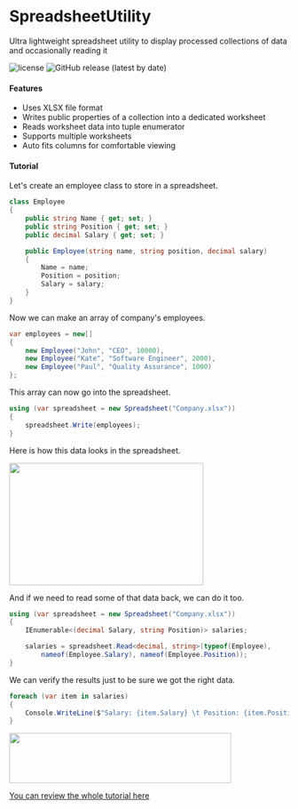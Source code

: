 # SpreadsheetUtility
Ultra lightweight spreadsheet utility to display processed collections of data and occasionally reading it

![license](https://img.shields.io/github/license/planktomas/spreadsheetutility.svg)
![GitHub release (latest by date)](https://img.shields.io/github/v/release/planktomas/spreadsheetutility)

#### Features
+ Uses XLSX file format
+ Writes public properties of a collection into a dedicated worksheet
+ Reads worksheet data into tuple enumerator
+ Supports multiple worksheets
+ Auto fits columns for comfortable viewing

#### Tutorial

Let's create an employee class to store in a spreadsheet.

```cs
class Employee
{
    public string Name { get; set; }
    public string Position { get; set; }
    public decimal Salary { get; set; }

    public Employee(string name, string position, decimal salary)
    {
        Name = name;
        Position = position;
        Salary = salary;
    }
}
```

Now we can make an array of company's employees.

```cs
var employees = new[]
{
    new Employee("John", "CEO", 10000),
    new Employee("Kate", "Software Engineer", 2000),
    new Employee("Paul", "Quality Assurance", 1000)
};
```

This array can now go into the spreadsheet.

```cs
using (var spreadsheet = new Spreadsheet("Company.xlsx"))
{
    spreadsheet.Write(employees);
}
```

Here is how this data looks in the spreadsheet.

<img src="https://user-images.githubusercontent.com/94010480/235367459-c488f500-2f01-440e-9653-e3a8f895550d.png" width="350" height="220" />

And if we need to read some of that data back, we can do it too.

```cs
using (var spreadsheet = new Spreadsheet("Company.xlsx"))
{
    IEnumerable<(decimal Salary, string Position)> salaries;

    salaries = spreadsheet.Read<decimal, string>(typeof(Employee),
        nameof(Employee.Salary), nameof(Employee.Position));
}
```

We can verify the results just to be sure we got the right data.

```cs
foreach (var item in salaries)
{
    Console.WriteLine($"Salary: {item.Salary} \t Position: {item.Position}");
}
```

<img src="https://user-images.githubusercontent.com/94010480/235367385-1bedc612-0d15-410e-b262-cb82b61601ae.png" width="400" height="90" />

[You can review the whole tutorial here](https://github.com/Planktomas/SpreadsheetUtility/blob/main/Tutorial/Program.cs)
